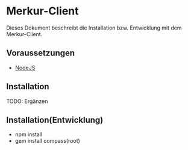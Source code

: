 # Merkur-Client

Dieses Dokument beschreibt die Installation bzw. Entwicklung mit dem Merkur-Client.

## Voraussetzungen

- [NodeJS](http://nodejs.org/)

## Installation

TODO: Ergänzen

## Installation(Entwicklung)

- npm install
- gem install compass(root)
